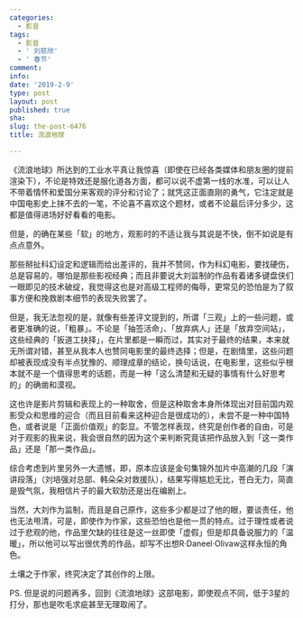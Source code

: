 ```yaml
---
categories:
  - 影音
tags:
  - 影音
  - ' 刘慈欣'
  - ' 春节'
comment: 
info: 
date: '2019-2-9'
type: post
layout: post
published: true
sha: 
slug: the-post-6476
title: 流浪地球

---
```

《流浪地球》所达到的工业水平真让我惊喜（即使在已经各类媒体和朋友圈的提前渲染下），不论是特效还是服化道各方面，都可以说不虚第一线的水准，可以让人不带着情怀和爱国分来客观的评分和讨论了；就凭这正面直刚的勇气，它注定就是中国电影史上抹不去的一笔，不论喜不喜欢这个题材，或者不论最后评分多少，这都是值得进场好好看看的电影。

但是，的确在某些「软」的地方，观影时的不适让我与其说是不快，倒不如说是有点点意外。

那些掰扯科幻设定和逻辑而给出差评的，我并不赞同，作为科幻电影，要找硬伤，总是容易的，哪怕是那些影视经典；而且非要说大刘监制的作品有着诸多键盘侠们一眼即见的技术破绽，我觉得这也是对高级工程师的侮辱，更常见的恐怕是为了叙事方便和挽救剧本细节的表现失败罢了。

但是，我无法忽视的是，就像有些差评文提到的，所谓「三观」上的一些问题，或者更准确的说，「粗暴」。不论是「抽签活命」、「放弃病人」还是「放弃空间站」，这些经典的「扳道工抉择」，在片里都是一瞬而过，其实对于最终的结果，本来就无所谓对错，甚至从我本人也赞同电影里的最终选择；但是，在剧情里，这些问题却被表现成没有半点犹豫的、顺理成章的结论，换句话说，在电影里，这些似乎根本就不是一个值得思考的话题，而是一种「这么清楚和无疑的事情有什么好思考的」的确凿和漠视。

这也许是影片剪辑和表现上的一种取舍，但是这种取舍本身所体现出对目前国内观影受众和思维的迎合（而且目前看来这种迎合是很成功的），未尝不是一种中国特色，或者说是「正面价值观」的彰显。不管怎样表现，终究是创作者的自由，可是对于观影的我来说，我会很自然的因为这个来判断究竟该把作品放入到「这一类作品」还是「那一类作品」。

综合考虑到片里另外一大遗憾，即，原本应该是金句集锦外加片中高潮的几段「演讲段落」（刘培强对总部、韩朵朵对救援队），结果写得尴尬无比，苍白无力，简直是毁气氛，我相信片子的最大软肋还是出在编剧上。

当然，大刘作为监制，而且是自己原作，这些多少都是过了他的眼，要谈责任，他也无法甩清，可是，即使作为作家，这些恐怕也是他一贯的特点。过于理性或者说过于悲观的他，作品里欠缺的往往是这一丝即使「虚假」但是却具备说服力的「温暖」，所以他可以写出很优秀的作品，却写不出想R·Daneel·Olivaw这样永恒的角色。

土壤之于作家，终究决定了其创作的上限。

PS. 但是说的问题再多，回到《流浪地球》这部电影，即使观点不同，低于3星的打分，那也是吹毛求疵甚至无理取闹了。

